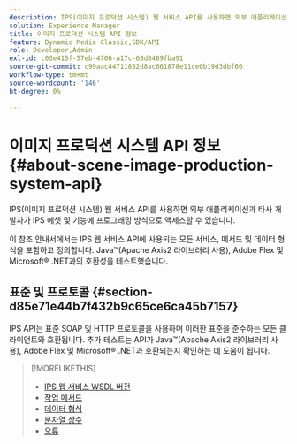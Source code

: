 ```yaml
---
description: IPS(이미지 프로덕션 시스템) 웹 서비스 API를 사용하면 외부 애플리케이션과 타사 개발자가 IPS 에셋 및 기능에 프로그래밍 방식으로 액세스할 수 있습니다.
solution: Experience Manager
title: 이미지 프로덕션 시스템 API 정보
feature: Dynamic Media Classic,SDK/API
role: Developer,Admin
exl-id: c03e415f-57eb-4706-a17c-68d8469fba91
source-git-commit: c99aac44711852d8ac661878e11ce0b19d3dbf60
workflow-type: tm+mt
source-wordcount: '146'
ht-degree: 0%

---
```


# 이미지 프로덕션 시스템 API 정보{#about-scene-image-production-system-api}

IPS(이미지 프로덕션 시스템) 웹 서비스 API를 사용하면 외부 애플리케이션과 타사 개발자가 IPS 에셋 및 기능에 프로그래밍 방식으로 액세스할 수 있습니다.

이 참조 안내서에서는 IPS 웹 서비스 API에 사용되는 모든 서비스, 메서드 및 데이터 형식을 포함하고 정의합니다. Java™(Apache Axis2 라이브러리 사용), Adobe Flex 및 Microsoft® .NET과의 호환성을 테스트했습니다.

## 표준 및 프로토콜 {#section-d85e71e44b7f432b9c65ce6ca45b7157}

IPS API는 표준 SOAP 및 HTTP 프로토콜을 사용하며 이러한 표준을 준수하는 모든 클라이언트와 호환됩니다. 추가 테스트는 API가 Java™(Apache Axis2 라이브러리 사용), Adobe Flex 및 Microsoft® .NET과 호환되는지 확인하는 데 도움이 됩니다.

>[!MORELIKETHIS]
>
>* [IPS 웹 서비스 WSDL 버전](c-wsdl-versions.md#concept-aff3e13f3b59486882260b5f2e962226)
>* [작업 메서드](operations/c-operations-intro/c-methods/c-methods.md)
>* [데이터 형식](types/c-data-types/c-data-types.md#concept-dcf2ce73ff334e22bc4c634e3a0a50a6)
>* [문자열 상수](string-constants/c-string-constants/c-string-constants.md)
>* [오류](faults/c-faults/c-faults.md#concept-28c5e495f39443ecab05384d8cf8ab6b)
